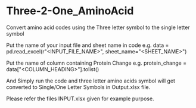 # Three-2-One_AminoAcid
Convert amino acid codes using the Three letter symbol to the single letter symbol

Put the name of your input file and sheet name in code
e.g. data = pd.read_excel(r"<INPUT_FILE_NAME>", sheet_name="<SHEET_NAME>")

Put the name of column containing Protein Change
e.g. protein_change = data["<COLUMN_HEADING>"].tolist()

And Simply run the code and three letter amino acids symbol will get converted to 
Single/One Letter Symbols in Output.xlsx file.

Please refer the files INPUT.xlsx given for example purpose.
